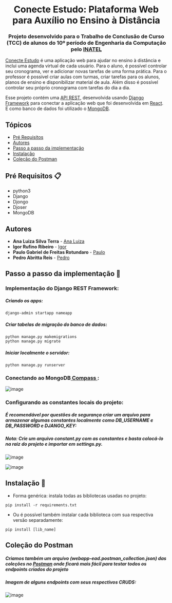 <h1 align="center"> Conecte Estudo: Plataforma Web para Auxílio no Ensino à Distância </h1>
<h3 align="center"> Projeto desenvolvido para o Trabalho de Conclusão de Curso (TCC) de alunos do 10º período de Engenharia da Computação pelo <a href="https://inatel.br/home/">INATEL</a></h3>

[Conecte Estudo](https://github.com/igor-rufino/webapp-ead) é uma aplicação web para ajudar no ensino à distância e inclui uma agenda virtual de cada usuário. Para o aluno, é possível controlar seu cronograma, ver e adicionar novas tarefas de uma forma prática. Para o professor é possível criar aulas com turmas, criar tarefas para os alunos, planos de ensino e disponibilizar material de aula. Além disso é possível controlar seu próprio cronograma com tarefas do dia a dia. 

Esse projeto contém uma <a href="https://www.redhat.com/pt-br/topics/api/what-is-a-rest-api">API REST</a>, desenvolvida usando <a href="https://www.djangoproject.com/">Django Framework</a> para conectar a aplicação web que foi desenvolvida em <a href="https://pt-br.reactjs.org/">React</a>. E como banco de dados foi utilizado o <a href="https://www.mongodb.com/">MongoDB</a>.

## Tópicos 
- [Pré Requisitos](#pré-requisitos-) 
- [Autores](#autores)
- [Passo a passo da implementação](#passo-a-passo-da-implementação-)
- [Instalação](#instalação-)
- [Coleção do Postman](#coleção-do-postman)

## Pré Requisitos 📋
- python3
- Django
- Djongo
- Djoser
- MongoDB

## Autores
* **Ana Luiza Silva Terra** - [Ana Luiza](https://github.com/analuizat3)
* **Igor Rufino Ribeiro** - [Igor](https://github.com/igor-rufino)
* **Paulo Gabriel de Freitas Rotundaro** - [Paulo](https://github.com/PauloRotundaro)
* **Pedro Abritta Reis** - [Pedro](https://github.com/pedro-toodoo)

## Passo a passo da implementação 🏃

### Implementação do Django REST Framework: 
<h5>Criando os apps:</h5>

```
django-admin startapp nameapp
```

<h5>Criar tabelas de migração do banco de dados: </h5>

```
python manage.py makemigrations
python manage.py migrate
```

<h5>Iniciar localmente o servidor: </h5>

```
python manage.py runserver
```

### Conectando ao MongoDB<a href="https://www.mongodb.com/pt-br/products/compass"> Compass </a>:

![image](https://user-images.githubusercontent.com/94690905/174868977-adb65a53-58a8-4197-bca1-47b53a62be82.png)

### Configurando as constantes locais do projeto:

<h5>É recomendável por questões de segurança criar um arquivo para armazenar algumas constantes localmente como DB_USERNAME e DB_PASSWORD e DJANGO_KEY:</h5>
<h5> Nota: Crie um arquivo constant.py com as constantes e basta colocá-lo na raiz do projeto e importar em settings.py.</h5>

![image](https://user-images.githubusercontent.com/94690905/174874165-15993c75-e0dc-4312-8aad-0e0a4524f4d3.png)

![image](https://user-images.githubusercontent.com/94690905/174873982-a17c39ae-53a5-4979-a397-4d8db816d459.png)


## Instalação 🔧
- Forma genérica: instala todas as bibliotecas usadas no projeto:
```
pip install -r requirements.txt
```
- Ou é possível também instalar cada biblioteca com sua respectiva versão separadamente:
```
pip install [lib_name]
```

## Coleção do Postman
<h5>Criamos também um arquivo (webapp-ead.postman_collection.json) das coleções no <a href="https://www.postman.com/downloads/">Postman</a> onde ficará mais fácil para testar todos os endpoints criados do projeto</h5>
<h5>Imagem de alguns endpoints com seus respectivos CRUDS:</h5>

![image](https://user-images.githubusercontent.com/94690905/174872312-3d1317a8-0b55-4a2e-a651-751d5453f426.png)


